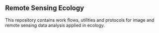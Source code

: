 ## Remote Sensing Ecology

This repository contains work flows, utilities and protocols for image and remote sensing data analysis applied in ecology.
